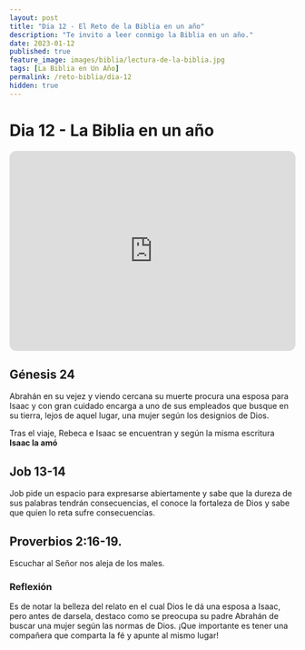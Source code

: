 ```yaml
---
layout: post
title: "Dia 12 - El Reto de la Biblia en un año"
description: "Te invito a leer conmigo la Biblia en un año."
date: 2023-01-12
published: true
feature_image: images/biblia/lectura-de-la-biblia.jpg
tags: [La Biblia en Un Año]
permalink: /reto-biblia/dia-12
hidden: true
---
```


# Dia 12 - La Biblia en un año
<iframe style="border-radius:12px" src="https://open.spotify.com/embed/episode/1wSwX9is3p9qsDZuVpcxnA?utm_source=generator" width="100%" height="352" frameBorder="0" allowfullscreen="" allow="autoplay; clipboard-write; encrypted-media; fullscreen; picture-in-picture" loading="lazy"></iframe>

## Génesis 24
Abrahán en su vejez y viendo cercana su muerte procura una esposa para Isaac y con gran cuidado encarga a uno de sus empleados que busque en su tierra, lejos de aquel lugar, una mujer según los designios de Dios.

Tras el viaje, Rebeca e Isaac se encuentran y según la misma escritura **Isaac la amó**

## Job 13-14
Job pide un espacio para expresarse abiertamente y sabe que la dureza de sus palabras tendrán consecuencias, el conoce la fortaleza de Dios y sabe que quien lo reta sufre consecuencias.

## Proverbios 2:16-19. 
Escuchar al Señor nos aleja de los males.

### Reflexión 
Es de notar la belleza del relato en el cual Dios le dá una esposa a Isaac, pero antes de darsela, destaco como se preocupa su padre Abrahán de buscar una mujer según las normas de Dios. ¡Que importante es tener una compañera que comparta la fé y apunte al mismo lugar!